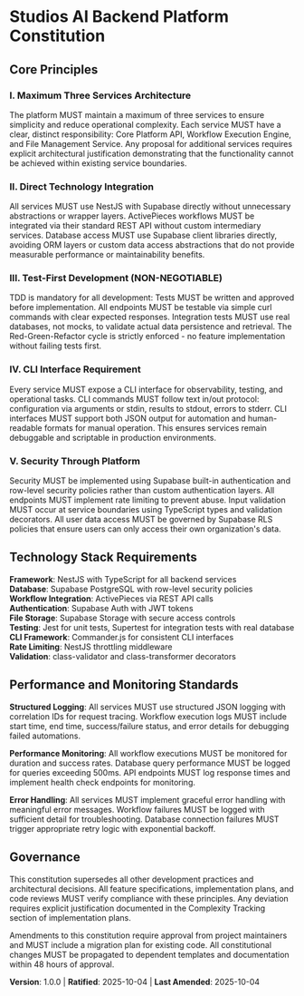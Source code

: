 <!--
Sync Impact Report:
- Version change: initial → 1.0.0
- Added principles: 
  * I. Maximum Three Services Architecture
  * II. Direct Technology Integration 
  * III. Test-First Development (NON-NEGOTIABLE)
  * IV. CLI Interface Requirement
  * V. Security Through Platform
- Added sections:
  * Technology Stack Requirements
  * Performance and Monitoring Standards
- Templates requiring updates:
  ✅ plan-template.md - Constitution Check section updated
  ✅ spec-template.md - aligned with security and testing requirements
  ✅ tasks-template.md - updated to reflect TDD and CLI requirements
- Follow-up TODOs: None
-->

# Studios AI Backend Platform Constitution

## Core Principles

### I. Maximum Three Services Architecture
The platform MUST maintain a maximum of three services to ensure simplicity and 
reduce operational complexity. Each service MUST have a clear, distinct responsibility:
Core Platform API, Workflow Execution Engine, and File Management Service. Any proposal 
for additional services requires explicit architectural justification demonstrating that 
the functionality cannot be achieved within existing service boundaries.

### II. Direct Technology Integration
All services MUST use NestJS with Supabase directly without unnecessary abstractions 
or wrapper layers. ActivePieces workflows MUST be integrated via their standard REST API 
without custom intermediary services. Database access MUST use Supabase client libraries 
directly, avoiding ORM layers or custom data access abstractions that do not provide 
measurable performance or maintainability benefits.

### III. Test-First Development (NON-NEGOTIABLE)  
TDD is mandatory for all development: Tests MUST be written and approved before implementation.
All endpoints MUST be testable via simple curl commands with clear expected responses.
Integration tests MUST use real databases, not mocks, to validate actual data persistence 
and retrieval. The Red-Green-Refactor cycle is strictly enforced - no feature implementation 
without failing tests first.

### IV. CLI Interface Requirement
Every service MUST expose a CLI interface for observability, testing, and operational tasks.
CLI commands MUST follow text in/out protocol: configuration via arguments or stdin, 
results to stdout, errors to stderr. CLI interfaces MUST support both JSON output for 
automation and human-readable formats for manual operation. This ensures services remain 
debuggable and scriptable in production environments.

### V. Security Through Platform
Security MUST be implemented using Supabase built-in authentication and row-level security 
policies rather than custom authentication layers. All endpoints MUST implement rate limiting 
to prevent abuse. Input validation MUST occur at service boundaries using TypeScript types 
and validation decorators. All user data access MUST be governed by Supabase RLS policies 
that ensure users can only access their own organization's data.

## Technology Stack Requirements

**Framework**: NestJS with TypeScript for all backend services  
**Database**: Supabase PostgreSQL with row-level security policies  
**Workflow Integration**: ActivePieces via REST API calls  
**Authentication**: Supabase Auth with JWT tokens  
**File Storage**: Supabase Storage with secure access controls  
**Testing**: Jest for unit tests, Supertest for integration tests with real database  
**CLI Framework**: Commander.js for consistent CLI interfaces  
**Rate Limiting**: NestJS throttling middleware  
**Validation**: class-validator and class-transformer decorators

## Performance and Monitoring Standards

**Structured Logging**: All services MUST use structured JSON logging with correlation IDs 
for request tracing. Workflow execution logs MUST include start time, end time, success/failure 
status, and error details for debugging failed automations.

**Performance Monitoring**: All workflow executions MUST be monitored for duration and success 
rates. Database query performance MUST be logged for queries exceeding 500ms. API endpoints 
MUST log response times and implement health check endpoints for monitoring.

**Error Handling**: All services MUST implement graceful error handling with meaningful error 
messages. Workflow failures MUST be logged with sufficient detail for troubleshooting. 
Database connection failures MUST trigger appropriate retry logic with exponential backoff.

## Governance

This constitution supersedes all other development practices and architectural decisions. 
All feature specifications, implementation plans, and code reviews MUST verify compliance 
with these principles. Any deviation requires explicit justification documented in the 
Complexity Tracking section of implementation plans.

Amendments to this constitution require approval from project maintainers and MUST include 
a migration plan for existing code. All constitutional changes MUST be propagated to 
dependent templates and documentation within 48 hours of approval.

**Version**: 1.0.0 | **Ratified**: 2025-10-04 | **Last Amended**: 2025-10-04
